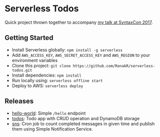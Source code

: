 # Serverless Todos

Quick project thrown together to accompany [my talk at SyntaxCon 2017](https://slides.com/ronakraithatha/serverless-framework/).

## Getting Started

- Install Serverless globally: `npm install -g serverless`
- Add `AWS_ACCESS_KEY`, `AWS_SECRET_ACCESS_KEY` and `AWS_REGION` to your environment variables
- Clone this project: `git clone https://github.com/RonakR/serverless-todos.git`
- Install dependencies: `npm install`
- Run locally using: `serverless offline start`
- Deploy to AWS: `serverless deploy`

## Releases
- [hello-world](https://github.com/RonakR/serverless-todos/releases/tag/hello-world): Simple `/hello` endpoint
- [todos](https://github.com/RonakR/serverless-todos/releases/tag/todos): Todo app with CRUD operation and DynamoDB storage
- [sns](https://github.com/RonakR/serverless-todos/releases/tag/sns): Cron job to count completed messages in given time and publish them using Simple Notification Service.